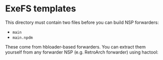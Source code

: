 # ExeFS templates

This directory must contain two files before you can build NSP forwarders:

- `main`
- `main.npdm`

These come from hbloader-based forwarders. You can extract them yourself from any
forwarder NSP (e.g. RetroArch forwarder) using hactool: